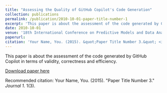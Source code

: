 ```yaml
---
title: "Assessing the Quality of GitHub Copilot's Code Generation"
collection: publications
permalink: /publication/2010-10-01-paper-title-number-1
excerpt: 'This paper is about the assessment of the code generated by GitHub Copilot in terms of validity, correctness and efficiency.'
date: 2010-10-01
venue: '18th International Conference on Predictive Models and Data Analytics in Software Engineering (PROMISE '22)'
paperurl:
citation: 'Your Name, You. (2015). &quot;Paper Title Number 3.&quot; <i>Journal 1</i>. 1(3).'
---
```


This paper is about the assessment of the code generated by GitHub Copilot in terms of validity, correctness and efficiency.

[Download paper here](https://www.researchgate.net/publication/363267006_Assessing_the_Quality_of_GitHub_Copilot's_Code_Generation)

Recommended citation: Your Name, You. (2015). "Paper Title Number 3." <i>Journal 1</i>. 1(3).


